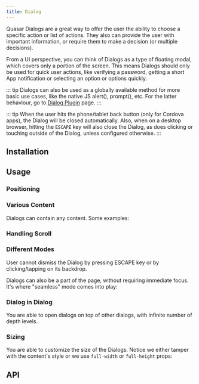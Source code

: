 ```yaml
---
title: Dialog
---
```


Quasar Dialogs are a great way to offer the user the ability to choose a specific action or list of actions. They also can provide the user with important information, or require them to make a decision (or multiple decisions).

From a UI perspective, you can think of Dialogs as a type of floating modal, which covers only a portion of the screen. This means Dialogs should only be used for quick user actions, like verifying a password, getting a short App notification or selecting an option or options quickly.

::: tip
Dialogs can also be used as a globally available method for more basic use cases, like the native JS alert(), prompt(), etc. For the latter behaviour, go to [Dialog Plugin](/quasar-plugins/dialog) page.
:::

::: tip
When the user hits the phone/tablet back button (only for Cordova apps), the Dialog will be closed automatically. Also, when on a desktop browser, hitting the `ESCAPE` key will also close the Dialog, as does clicking or touching outside of the Dialog, unless configured otherwise.
:::

## Installation
<doc-installation components="QDialog" directives="CloseDialog" />

## Usage
<doc-example title="Basic" file="QDialog/Basic" />

<doc-example title="Styling" file="QDialog/Style" />

### Positioning
<doc-example title="Positions" file="QDialog/Positioning" />

<doc-example title="Maximized" file="QDialog/Maximized" />

### Various Content
Dialogs can contain any content. Some examples:

<doc-example title="Various Content" file="QDialog/VariousContent" />
<doc-example title="With Containerized QLayout" file="QDialog/Layout" />

### Handling Scroll
<doc-example title="Scrollable Dialogs" file="QDialog/Scrollable" />

### Different Modes
User cannot dismiss the Dialog by pressing ESCAPE key or by clicking/tapping on its backdrop.
<doc-example title="Persistent" file="QDialog/Persistent" />

Dialogs can also be a part of the page, without requiring immediate focus. It's where "seamless" mode comes into play:
<doc-example title="Seamless" file="QDialog/Seamless" />

### Dialog in Dialog
You are able to open dialogs on top of other dialogs, with infinite number of depth levels.
<doc-example title="Inception" file="QDialog/Inception" />

### Sizing
You are able to customize the size of the Dialogs. Notice we either tamper with the content's style or we use `full-width` or `full-height` props:
<doc-example title="Sizing examples" file="QDialog/Sizing" />

## API
<doc-api file="QDialog" />
